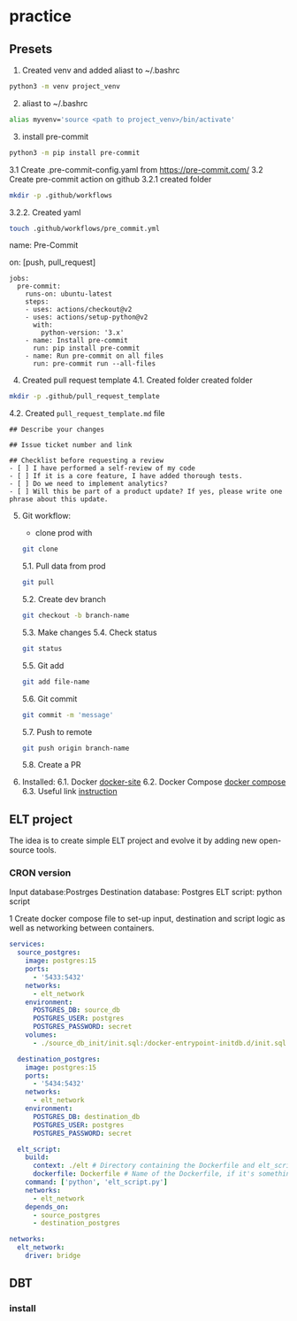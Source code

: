 # practice

## Presets
1. Created venv and added aliast to ~/.bashrc
```bash
python3 -m venv project_venv
```
2. aliast to ~/.bashrc
```bash
alias myvenv='source <path to project_venv>/bin/activate'
```

3. install pre-commit
```bash
python3 -m pip install pre-commit
```
3.1 Create .pre-commit-config.yaml from https://pre-commit.com/
3.2 Create pre-commit action on github
3.2.1 created folder
```bash
mkdir -p .github/workflows
```
3.2.2. Created yaml
```bash
touch .github/workflows/pre_commit.yml
```
name: Pre-Commit

on: [push, pull_request]
```
jobs:
  pre-commit:
    runs-on: ubuntu-latest
    steps:
    - uses: actions/checkout@v2
    - uses: actions/setup-python@v2
      with:
        python-version: '3.x'
    - name: Install pre-commit
      run: pip install pre-commit
    - name: Run pre-commit on all files
      run: pre-commit run --all-files
```
4. Created pull request template
4.1. Created folder
created folder
```bash
mkdir -p .github/pull_request_template
```
4.2. Created `pull_request_template.md` file
```
## Describe your changes

## Issue ticket number and link

## Checklist before requesting a review
- [ ] I have performed a self-review of my code
- [ ] If it is a core feature, I have added thorough tests.
- [ ] Do we need to implement analytics?
- [ ] Will this be part of a product update? If yes, please write one phrase about this update.

```
5. Git workflow:
   - clone prod with
   ```bash
   git clone
   ```
   5.1. Pull data from prod
   ```bash
   git pull
   ```

   5.2. Create dev branch
   ```bash
   git checkout -b branch-name
   ```
   5.3. Make changes
   5.4. Check status
   ```bash
   git status
   ```
   5.5. Git add
    ```bash
   git add file-name
   ```
   5.6. Git commit
    ```bash
   git commit -m 'message'
   ```
   5.7. Push to remote
    ```bash
   git push origin branch-name
   ```
   5.8. Create a PR

6. Installed:
   6.1. Docker [docker-site](https://docs.docker.com/engine/install/ubuntu/#install-using-the-repository)
   6.2. Docker Compose [docker compose](https://docs.docker.com/compose/install/)
   6.3. Useful link [instruction](https://docs.docker.com/get-started/workshop/)

## ELT project
The idea is to create simple ELT project and evolve it by adding new open-source tools.
### CRON version
Input database:Postrges
Destination database: Postgres
ELT script: python script

1 Create docker compose file to set-up input, destination and script logic as well as networking between containers.
```yaml
services:
  source_postgres:
    image: postgres:15
    ports:
      - '5433:5432'
    networks:
      - elt_network
    environment:
      POSTGRES_DB: source_db
      POSTGRES_USER: postgres
      POSTGRES_PASSWORD: secret
    volumes:
      - ./source_db_init/init.sql:/docker-entrypoint-initdb.d/init.sql

  destination_postgres:
    image: postgres:15
    ports:
      - '5434:5432'
    networks:
      - elt_network
    environment:
      POSTGRES_DB: destination_db
      POSTGRES_USER: postgres
      POSTGRES_PASSWORD: secret

  elt_script:
    build:
      context: ./elt # Directory containing the Dockerfile and elt_script.py
      dockerfile: Dockerfile # Name of the Dockerfile, if it's something other than "Dockerfile", specify here
    command: ['python', 'elt_script.py']
    networks:
      - elt_network
    depends_on:
      - source_postgres
      - destination_postgres

networks:
  elt_network:
    driver: bridge
```
## DBT
### install
